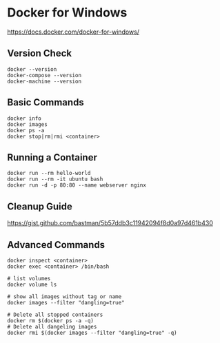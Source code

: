 # Docker for Windows
https://docs.docker.com/docker-for-windows/

## Version Check
```
docker --version
docker-compose --version
docker-machine --version
```

## Basic Commands
```
docker info
docker images
docker ps -a
docker stop|rm|rmi <container>
```

## Running a Container
```
docker run --rm hello-world
docker run --rm -it ubuntu bash
docker run -d -p 80:80 --name webserver nginx
```

## Cleanup Guide
https://gist.github.com/bastman/5b57ddb3c11942094f8d0a97d461b430

## Advanced Commands
```
docker inspect <container>
docker exec <container> /bin/bash

# list volumes
docker volume ls

# show all images without tag or name
docker images --filter "dangling=true"

# Delete all stopped containers
docker rm $(docker ps -a -q)
# Delete all dangeling images
docker rmi $(docker images --filter "dangling=true" -q)
```
